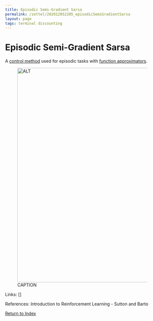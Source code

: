 ```yaml
---
title: Episodic Semi-Gradient Sarsa
permalink: /zettel/202012052205_episodicSemiGradientSarsa
layout: page
tags: terminal discounting
---
```

# Episodic Semi-Gradient Sarsa

A [control method](TODOs) used for episodic tasks with [function approximators](202012052211_rlFunctionApproximators).

<figure>
  <img src="/zettel/Images/ReinforcementLearning/EpisodicSemiGradientSarsaQ.png"
     alt="ALT"
     class="centerImage"
     style="width: 700px;" />
  <figcaption> CAPTION </figcaption>     
</figure>

Links: []

References: Introduction to Reinforcement Learning - Sutton and Barto

[Return to Index](index)